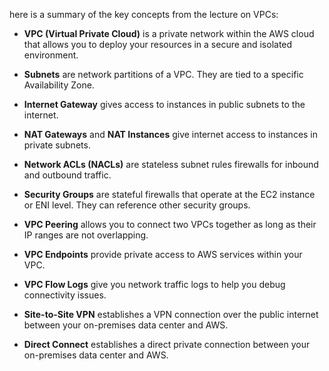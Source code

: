 
here is a summary of the key concepts from the lecture on VPCs:

- **VPC (Virtual Private Cloud)** is a private network within the AWS cloud that allows you to deploy your resources in a secure and isolated environment.
    
- **Subnets** are network partitions of a VPC. They are tied to a specific Availability Zone.
    
- **Internet Gateway** gives access to instances in public subnets to the internet.
    
- **NAT Gateways** and **NAT Instances** give internet access to instances in private subnets.
    
- **Network ACLs (NACLs)** are stateless subnet rules firewalls for inbound and outbound traffic.
    
- **Security Groups** are stateful firewalls that operate at the EC2 instance or ENI level. They can reference other security groups.
    
- **VPC Peering** allows you to connect two VPCs together as long as their IP ranges are not overlapping.
    
- **VPC Endpoints** provide private access to AWS services within your VPC.
    
- **VPC Flow Logs** give you network traffic logs to help you debug connectivity issues.
    
- **Site-to-Site VPN** establishes a VPN connection over the public internet between your on-premises data center and AWS.
    
- **Direct Connect** establishes a direct private connection between your on-premises data center and AWS.